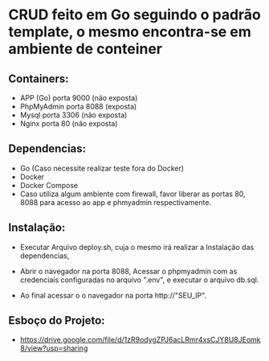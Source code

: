 # CRUD feito em Go seguindo o padrão template, o mesmo encontra-se em ambiente de conteiner
## Containers:
  - APP (Go) porta 9000 (não exposta)
  - PhpMyAdmin porta 8088 (exposta)
  - Mysql porta 3306 (não exposta)
  - Nginx porta 80 (não exposta)
  

 ## Dependencias: 
  - Go (Caso necessite realizar teste fora do Docker)
  - Docker 
  - Docker Compose
  - Caso utiliza algum ambiente com firewall, favor liberar as portas 80, 8088 para acesso ao app e phmyadmin respectivamente.

## Instalação: 
  - Executar Arquivo deploy.sh, cuja o mesmo irá realizar a Instalação das dependencias, 
 

  - Abrir o navegador na porta 8088, Acessar o phpmyadmin com as credenciais configuradas no arquivo ".env", e executar o arquivo db.sql.

  - Ao final acessar o o navegador na porta http://"SEU_IP".

## Esboço do Projeto: 
  - https://drive.google.com/file/d/1zR9odygZPJ6acLRmr4xsCJY8U8JEomk8/view?usp=sharing
 